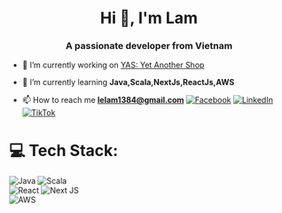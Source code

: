 <h1 align="center">Hi 👋, I'm Lam</h1>
<h3 align="center">A passionate developer from Vietnam</h3>

- 🔭 I’m currently working on [YAS: Yet Another Shop](https://github.com/nashtech-garage/yas)

- 🌱 I’m currently learning **Java,Scala,NextJs,ReactJs,AWS**

- 📫 How to reach me **lelam1384@gmail.com**
[![Facebook](https://img.shields.io/badge/Facebook-%231877F2.svg?logo=Facebook&logoColor=white)](https://facebook.com/https://www.facebook.com/profile.php?id=100004525996456)
[![LinkedIn](https://img.shields.io/badge/LinkedIn-%230077B5.svg?logo=linkedin&logoColor=white)](https://linkedin.com/in/https://www.linkedin.com/in/lam-le-cam-hoang-59384a242/)
 [![TikTok](https://img.shields.io/badge/TikTok-%23000000.svg?logo=TikTok&logoColor=white)](https://tiktok.com/@https://www.tiktok.com/@lamextension)

# 💻 Tech Stack:
![Java](https://img.shields.io/badge/java-%23ED8B00.svg?style=flat&logo=java&logoColor=white)  ![Scala](https://img.shields.io/badge/scala-%23DC322F.svg?style=flat&logo=scala&logoColor=white) \
![React](https://img.shields.io/badge/react-%2320232a.svg?style=flat&logo=react&logoColor=%2361DAFB) ![Next JS](https://img.shields.io/badge/Next-black?style=flat&logo=next.js&logoColor=white)\
![AWS](https://img.shields.io/badge/AWS-%23FF9900.svg?style=flat&logo=amazon-aws&logoColor=white)

  
<!-- Proudly created with GPRM ( https://gprm.itsvg.in ) -->

